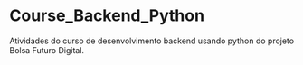 # Course_Backend_Python
Atividades do curso de desenvolvimento backend usando python do projeto Bolsa Futuro Digital. 
